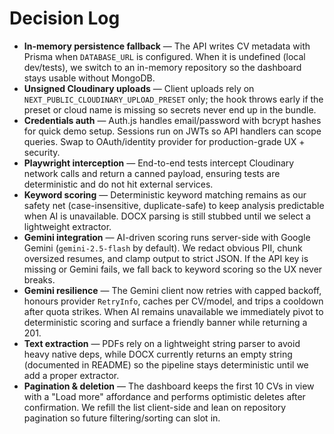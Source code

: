 # Decision Log

- **In-memory persistence fallback** — The API writes CV metadata with Prisma when `DATABASE_URL` is configured. When it is undefined (local dev/tests), we switch to an in-memory repository so the dashboard stays usable without MongoDB.
- **Unsigned Cloudinary uploads** — Client uploads rely on `NEXT_PUBLIC_CLOUDINARY_UPLOAD_PRESET` only; the hook throws early if the preset or cloud name is missing so secrets never end up in the bundle.
- **Credentials auth** — Auth.js handles email/password with bcrypt hashes for quick demo setup. Sessions run on JWTs so API handlers can scope queries. Swap to OAuth/identity provider for production-grade UX + security.
- **Playwright interception** — End-to-end tests intercept Cloudinary network calls and return a canned payload, ensuring tests are deterministic and do not hit external services.
- **Keyword scoring** — Deterministic keyword matching remains as our safety net (case-insensitive, duplicate-safe) to keep analysis predictable when AI is unavailable. DOCX parsing is still stubbed until we select a lightweight extractor.
- **Gemini integration** — AI-driven scoring runs server-side with Google Gemini (`gemini-2.5-flash` by default). We redact obvious PII, chunk oversized resumes, and clamp output to strict JSON. If the API key is missing or Gemini fails, we fall back to keyword scoring so the UX never breaks.
- **Gemini resilience** — The Gemini client now retries with capped backoff, honours provider `RetryInfo`, caches per CV/model, and trips a cooldown after quota strikes. When AI remains unavailable we immediately pivot to deterministic scoring and surface a friendly banner while returning a 201.
- **Text extraction** — PDFs rely on a lightweight string parser to avoid heavy native deps, while DOCX currently returns an empty string (documented in README) so the pipeline stays deterministic until we add a proper extractor.
- **Pagination & deletion** — The dashboard keeps the first 10 CVs in view with a "Load more" affordance and performs optimistic deletes after confirmation. We refill the list client-side and lean on repository pagination so future filtering/sorting can slot in.
